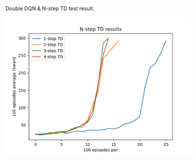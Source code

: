 
Double DQN & N-step TD test result.

![test result](https://github.com/LeejwUniverse/following_deepmid/blob/master/jungwoolee_pytorch/01%20Double%20DQN%20%26%20Multi-step%20TD/image/Figure_1.png)
